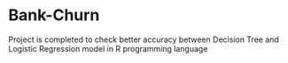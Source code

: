 # Bank-Churn


Project is completed to check better accuracy between Decision Tree and Logistic Regression model in R programming language
